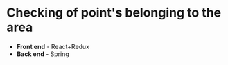 # Checking of point's belonging to the area  
  - **Front end** - React+Redux  
  - **Back end** - Spring  
